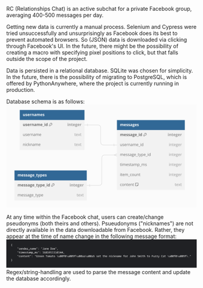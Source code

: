RC (Relationships Chat) is an active subchat for a private Facebook group, averaging 400-500 messages per day.

Getting new data is currently a manual process. Selenium and Cypress were tried unsuccessfully and unsurprisingly as Facebook does its best to prevent automated browsers. So (JSON) data is downloaded via clicking through Facebook's UI. In the future, there might be the possibility of creating a macro with specifying pixel positions to click, but that falls outside the scope of the project.

Data is persisted in a relational database. SQLite was chosen for simplicity. In the future, there is the possibility of migrating to PostgreSQL, which is offered by PythonAnywhere, where the project is currently running in production.

Database schema is as follows:
![Alt text](/images/db_diagram.png?raw=true "Database diagram")

At any time within the Facebook chat, users can create/change pseudonyms (both theirs and others). Psueudonyms ("nicknames") are not directly available in the data downloadable from Facebook. Rather, they appear at the time of name change in the following message format:
![Alt text](/images/nickname_change.png?raw=true "Nickname change")
Regex/string-handling are used to parse the message content and update the database accordingly.
